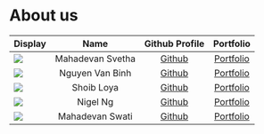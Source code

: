 # About us

Display | Name | Github Profile | Portfolio 
--------|:----:|:--------------:|:---------:
![](https://via.placeholder.com/100.png?text=Photo) | Mahadevan Svetha | [Github](https://github.com/) | [Portfolio](team/svethamahadevan.md)
![](https://via.placeholder.com/100.png?text=Photo) | Nguyen Van Binh | [Github](https://github.com/nvbinh15) | [Portfolio](team/nvbinh15.md)
![](https://via.placeholder.com/100.png?text=Photo) | Shoib Loya | [Github](https://github.com/) | [Portfolio](team/shoibloya.md)
![](https://via.placeholder.com/100.png?text=Photo) | Nigel Ng | [Github](https://github.com/ngnigel99) | [Portfolio](team/ngnigel99.md)
![](https://via.placeholder.com/100.png?text=Photo) | Mahadevan Swati | [Github](https://github.com/swatimahadevan) | [Portfolio](team/swatimahadevan.md)
